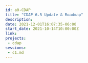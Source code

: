 ```yaml
---
id: a0-CDAP
title: "CDAP 6.5 Update & Roadmap"
description: 
date: 2021-12-01T16:07:35-06:00
start_date: 2021-10-14T10:00:00Z
link: 
projects: 
 - cdap
sessions: 
 - c1.md
---
```




